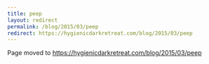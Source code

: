 ```yaml
---
title: peep
layout: redirect
permalink: /blog/2015/03/peep
redirect: https://hygienicdarkretreat.com/blog/2015/03/peep
---
```


Page moved to <https://hygienicdarkretreat.com/blog/2015/03/peep>

